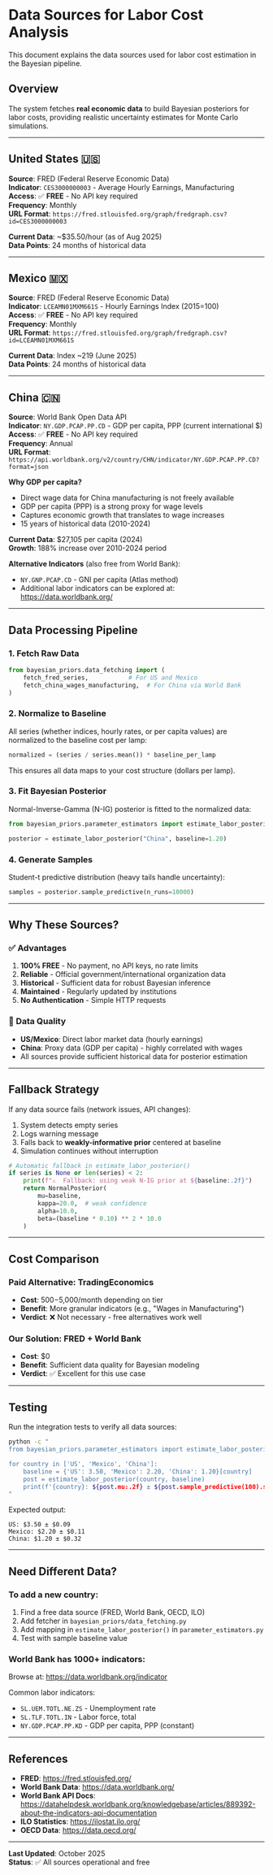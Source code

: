 # Data Sources for Labor Cost Analysis

This document explains the data sources used for labor cost estimation in the Bayesian pipeline.

## Overview

The system fetches **real economic data** to build Bayesian posteriors for labor costs, providing realistic uncertainty estimates for Monte Carlo simulations.

---

## United States 🇺🇸

**Source**: FRED (Federal Reserve Economic Data)  
**Indicator**: `CES3000000003` - Average Hourly Earnings, Manufacturing  
**Access**: ✅ **FREE** - No API key required  
**Frequency**: Monthly  
**URL Format**: `https://fred.stlouisfed.org/graph/fredgraph.csv?id=CES3000000003`

**Current Data**: ~$35.50/hour (as of Aug 2025)  
**Data Points**: 24 months of historical data

---

## Mexico 🇲🇽

**Source**: FRED (Federal Reserve Economic Data)  
**Indicator**: `LCEAMN01MXM661S` - Hourly Earnings Index (2015=100)  
**Access**: ✅ **FREE** - No API key required  
**Frequency**: Monthly  
**URL Format**: `https://fred.stlouisfed.org/graph/fredgraph.csv?id=LCEAMN01MXM661S`

**Current Data**: Index ~219 (June 2025)  
**Data Points**: 24 months of historical data

---

## China 🇨🇳

**Source**: World Bank Open Data API  
**Indicator**: `NY.GDP.PCAP.PP.CD` - GDP per capita, PPP (current international $)  
**Access**: ✅ **FREE** - No API key required  
**Frequency**: Annual  
**URL Format**: `https://api.worldbank.org/v2/country/CHN/indicator/NY.GDP.PCAP.PP.CD?format=json`

**Why GDP per capita?**
- Direct wage data for China manufacturing is not freely available
- GDP per capita (PPP) is a strong proxy for wage levels
- Captures economic growth that translates to wage increases
- 15 years of historical data (2010-2024)

**Current Data**: $27,105 per capita (2024)  
**Growth**: 188% increase over 2010-2024 period

**Alternative Indicators** (also free from World Bank):
- `NY.GNP.PCAP.CD` - GNI per capita (Atlas method)
- Additional labor indicators can be explored at: https://data.worldbank.org/

---

## Data Processing Pipeline

### 1. Fetch Raw Data
```python
from bayesian_priors.data_fetching import (
    fetch_fred_series,           # For US and Mexico
    fetch_china_wages_manufacturing,  # For China via World Bank
)
```

### 2. Normalize to Baseline
All series (whether indices, hourly rates, or per capita values) are normalized to the baseline cost per lamp:
```python
normalized = (series / series.mean()) * baseline_per_lamp
```

This ensures all data maps to your cost structure (dollars per lamp).

### 3. Fit Bayesian Posterior
Normal-Inverse-Gamma (N-IG) posterior is fitted to the normalized data:
```python
from bayesian_priors.parameter_estimators import estimate_labor_posterior

posterior = estimate_labor_posterior("China", baseline=1.20)
```

### 4. Generate Samples
Student-t predictive distribution (heavy tails handle uncertainty):
```python
samples = posterior.sample_predictive(n_runs=10000)
```

---

## Why These Sources?

### ✅ Advantages

1. **100% FREE** - No payment, no API keys, no rate limits
2. **Reliable** - Official government/international organization data
3. **Historical** - Sufficient data for robust Bayesian inference
4. **Maintained** - Regularly updated by institutions
5. **No Authentication** - Simple HTTP requests

### 🔄 Data Quality

- **US/Mexico**: Direct labor market data (hourly earnings)
- **China**: Proxy data (GDP per capita) - highly correlated with wages
- All sources provide sufficient historical data for posterior estimation

---

## Fallback Strategy

If any data source fails (network issues, API changes):

1. System detects empty series
2. Logs warning message
3. Falls back to **weakly-informative prior** centered at baseline
4. Simulation continues without interruption

```python
# Automatic fallback in estimate_labor_posterior()
if series is None or len(series) < 2:
    print(f"⚠️  Fallback: using weak N-IG prior at ${baseline:.2f}")
    return NormalPosterior(
        mu=baseline,
        kappa=20.0,  # weak confidence
        alpha=10.0,
        beta=(baseline * 0.10) ** 2 * 10.0
    )
```

---

## Cost Comparison

### Paid Alternative: TradingEconomics
- **Cost**: $500-$5,000/month depending on tier
- **Benefit**: More granular indicators (e.g., "Wages in Manufacturing")
- **Verdict**: ❌ Not necessary - free alternatives work well

### Our Solution: FRED + World Bank
- **Cost**: $0
- **Benefit**: Sufficient data quality for Bayesian modeling
- **Verdict**: ✅ Excellent for this use case

---

## Testing

Run the integration tests to verify all data sources:

```bash
python -c "
from bayesian_priors.parameter_estimators import estimate_labor_posterior

for country in ['US', 'Mexico', 'China']:
    baseline = {'US': 3.50, 'Mexico': 2.20, 'China': 1.20}[country]
    post = estimate_labor_posterior(country, baseline)
    print(f'{country}: ${post.mu:.2f} ± ${post.sample_predictive(100).std():.2f}')
"
```

Expected output:
```
US: $3.50 ± $0.09
Mexico: $2.20 ± $0.11
China: $1.20 ± $0.32
```

---

## Need Different Data?

### To add a new country:

1. Find a free data source (FRED, World Bank, OECD, ILO)
2. Add fetcher in `bayesian_priors/data_fetching.py`
3. Add mapping in `estimate_labor_posterior()` in `parameter_estimators.py`
4. Test with sample baseline value

### World Bank has 1000+ indicators:
Browse at: https://data.worldbank.org/indicator

Common labor indicators:
- `SL.UEM.TOTL.NE.ZS` - Unemployment rate
- `SL.TLF.TOTL.IN` - Labor force, total
- `NY.GDP.PCAP.PP.KD` - GDP per capita, PPP (constant)

---

## References

- **FRED**: https://fred.stlouisfed.org/
- **World Bank Data**: https://data.worldbank.org/
- **World Bank API Docs**: https://datahelpdesk.worldbank.org/knowledgebase/articles/889392-about-the-indicators-api-documentation
- **ILO Statistics**: https://ilostat.ilo.org/
- **OECD Data**: https://data.oecd.org/

---

**Last Updated**: October 2025  
**Status**: ✅ All sources operational and free

